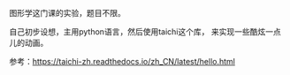 图形学这门课的实验，题目不限。

自己初步设想，主用python语言，然后使用taichi这个库，
来实现一些酷炫一点儿的动画。

参考：https://taichi-zh.readthedocs.io/zh_CN/latest/hello.html